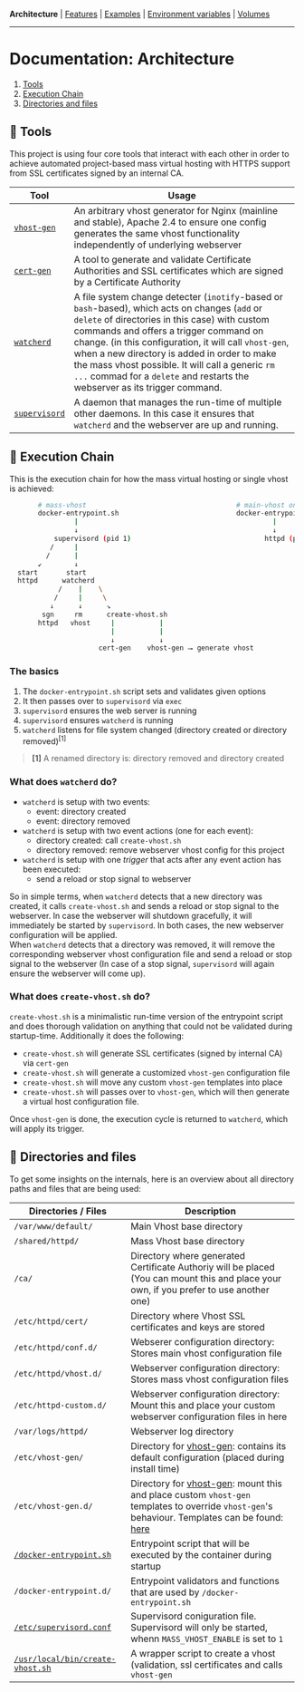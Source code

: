 **Architecture** |
[Features](features.md) |
[Examples](examples.md) |
[Environment variables](environment-variables.md) |
[Volumes](volumes.md)

---

# Documentation: Architecture

1. [Tools](#-tools)
2. [Execution Chain](#-execution-chain)
3. [Directories and files](#-directories-and-files)


## 👷 Tools

This project is using four core tools that interact with each other in order to achieve automated project-based mass virtual hosting with HTTPS support from SSL certificates signed by an internal CA.

| Tool                                                 | Usage |
|------------------------------------------------------|-------|
| [`vhost-gen`](https://github.com/john-ea/vhost-gen) | An arbitrary vhost generator for Nginx (mainline and stable), Apache 2.4 to ensure one config generates the same vhost functionality independently of underlying webserver |
| [`cert-gen`](https://github.com/john-ea/cert-gen)    | A tool to generate and validate Certificate Authorities and SSL certificates which are signed by a Certificate Authority |
| [`watcherd`](https://github.com/devilbox/watcherd)   | A file system change detecter (`inotify`-based or `bash`-based), which acts on changes (`add` or `delete` of directories in this case) with custom commands and offers a trigger command on change. (in this configuration, it will call `vhost-gen`, when a new directory is added in order to make the mass vhost possible. It will call a generic `rm ...` commad for a `delete` and restarts the webserver as its trigger command. |
| [`supervisord`](http://supervisord.org/)             | A daemon that manages the run-time of multiple other daemons. In this case it ensures that `watcherd` and the webserver are up and running. |



## 👷 Execution Chain

This is the execution chain for how the mass virtual hosting or single vhost is achieved:
```bash
       # mass-vhost                                     # main-vhost only
       docker-entrypoint.sh                             docker-entrypoint.sh
                |                                                |
                ↓                                                ↓
           supervisord (pid 1)                                 httpd (pid 1)
          /     |
         /      |
       ↙        ↓
  start       start
  httpd      watcherd
            /    |    \
           /     |     \
          ↓      ↓      ↘
        sgn     rm      create-vhost.sh
       httpd   vhost     |           |
                         |           |
                         ↓           ↓
                      cert-gen    vhost-gen ⭢ generate vhost
```

### The basics

1. The `docker-entrypoint.sh` script sets and validates given options
2. It then passes over to `supervisord` via `exec`
3. `supervisord` ensures the web server is running
4. `supervisord` ensures `watcherd` is running
5. `watcherd` listens for file system changed (directory created or directory removed)<sup>\[1\]</sup>

> **\[1\]** A renamed directory is: directory removed and directory created

### What does `watcherd` do?

* `watcherd` is setup with two events:
    * event: directory created
    * event: directory removed
* `watcherd` is setup with two event actions (one for each event):
    * directory created: call `create-vhost.sh`
    * directory removed: remove webserver vhost config for this project
* `watcherd` is setup with one *trigger* that acts after any event action has been executed:
    * send a reload or stop signal to  webserver

So in simple terms, when `watcherd` detects that a new directory was created, it calls `create-vhost.sh` and sends a reload or stop signal to the webserver. In case the webserver will shutdown gracefully, it will immediately be started by `supervisord`. In both cases, the new webserver configuration will be applied.<br/>
When `watcherd` detects that a directory was removed, it will remove the corresponding webserver vhost configuration file and send a reload or stop signal to the webserver (In case of a stop signal, `supervisord` will again ensure the webserver will come up).

### What does `create-vhost.sh` do?

`create-vhost.sh` is a minimalistic run-time version of the entrypoint script and does thorough validation on anything that could not be validated during startup-time. Additionally it does the following:

* `create-vhost.sh` will generate SSL certificates (signed by internal CA) via `cert-gen`
* `create-vhost.sh` will generate a customized `vhost-gen` configuration file
* `create-vhost.sh` will move any custom `vhost-gen` templates into place
* `create-vhost.sh` will passes over to `vhost-gen`, which will then generate a virtual host configuration file.

Once `vhost-gen` is done, the execution cycle is returned to `watcherd`, which will apply its trigger.




## 👷 Directories and files

To get some insights on the internals, here is an overview about all directory paths and files that are being used:

| Directories / Files              | Description |
|----------------------------------|-------------|
| `/var/www/default/`              | Main Vhost base directory |
| `/shared/httpd/`                 | Mass Vhost base directory |
| `/ca/`                           | Directory where generated Certificate Authoriy will be placed (You can mount this and place your own, if you prefer to use another one) |
| `/etc/httpd/cert/`               | Directory where Vhost SSL certificates and keys are stored |
| `/etc/httpd/conf.d/`             | Webserer configuration directory: Stores main vhost configuration file |
| `/etc/httpd/vhost.d/`            | Webserver configuration directory: Stores mass vhost configuration files |
| `/etc/httpd-custom.d/`           | Webserver configuration directory: Mount this and place your custom webserver configuration files in here |
| `/var/logs/httpd/`               | Webserver log directory |
| `/etc/vhost-gen/`                | Directory for [vhost-gen](https://github.com/john-ea/vhost-gen/): contains its default configuration (placed during install time) |
| `/etc/vhost-gen.d/`              | Directory for [vhost-gen](https://github.com/john-ea/vhost-gen/): mount this and place custom `vhost-gen` templates to override `vhost-gen`'s behaviour. Templates can be found: [here](https://github.com/john-ea/vhost-gen/tree/master/etc/templates) |
| [`/docker-entrypoint.sh`](../Dockerfiles/data/docker-entrypoint.sh)   | Entrypoint script that will be executed by the container during startup |
| `/docker-entrypoint.d/`          | Entrypoint validators and functions that are used by `/docker-entrypoint.sh` |
| [`/etc/supervisord.conf`](../Dockerfiles/data/docker-entrypoint.d/15-supervisord.sh) | Supervisord coniguration file. Supervisord will only be started, whenn `MASS_VHOST_ENABLE` is set to `1` |
| [`/usr/local/bin/create-vhost.sh`](../Dockerfiles/data/create-vhost.sh) | A wrapper script to create a vhost (validation, ssl certificates and calls `vhost-gen` |
